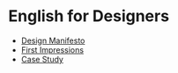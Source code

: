 # English for Designers

- [Design Manifesto](01-design-manifesto/index.md)
- [First Impressions](02-first-impressions)
- [Case Study](03-Portfolios)
